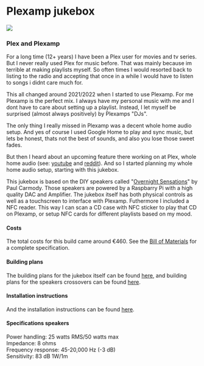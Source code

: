 # Plexamp jukebox

<img src="https://gitlab.com/YosoraLife/plexamp-jukebox/-/raw/main/_Resources/plexamp-jukebox.png" />

### Plex and Plexamp

For a long time (12+ years) I have been a Plex user for movies and tv series. But I never really used Plex for music before. That was mainly because im terrible at making playlists myself. So often times I would resorted back to listing to the radio and accepting that once in a while I would have to listen to songs i didnt care much for.

This all changed around 2021/2022 when I started to use Plexamp. For me Plexamp is the perfect mix. I always have my personal music with me and I dont have to care about setting up a playlist. Instead, I let myself be surprised (almost always positively) by Plexamps "DJs".

The only thing I really missed in Plexamp was a decent whole home audio setup. And yes of course I used Google Home to play and sync music, but lets be honest, thats not the best of sounds, and also you lose those sweet fades.

But then I heard about an upcoming feature there working on at Plex, whole home audio (see: [youtube](https://www.youtube.com/watch?v=4_mk_un6L4I&t=1315s) and [reddit](https://www.reddit.com/r/plexamp/comments/18orkac/comment/kej64w1/)). And so I started planning my whole home audio setup, starting with this jukebox.

This jukebox is based on the DIY speakers called "[Overnight Sensations](https://sites.google.com/site/undefinition/bookshelf-speakers/diy-overnightsensations)" by Paul Carmody. Those speakers are powered by a Raspbarry Pi with a high quality DAC and Amplifier. The jukebox itself has both physical controls as well as a touchscreen to interface with Plexamp. Futhermore I included a NFC reader. This way I can scan a CD case with NFC sticker to play that CD on Plexamp, or setup NFC cards for different playlists based on my mood. 

#### Costs
The total costs for this build came around €460. See the [Bill of Materials](/BOM.md) for a complete specification. 

#### Building plans
The building plans for the jukebox itself can be found [here](/Building%20plans/Plexamp%20jukebox%20buildplan.pdf), and building plans for the speakers crossovers can be found [here](/Building%20plans/Speaker%20cross-over%20buildplan.jpg).

#### Installation instructions
And the installation instructions can be found [here](/INSTALL.md).

#### Specifications speakers
Power handling: 25 watts RMS/50 watts max<br>
Impedance: 8 ohms<br>
Frequency response: 45-20,000 Hz (-3 dB)<br>
Sensitivity: 83 dB 1W/1m